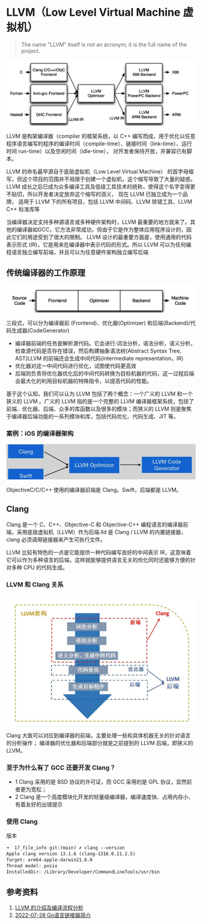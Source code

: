 # LLVM（Low Level Virtual Machine 虚拟机）

> The name "LLVM" itself is not an acronym; it is the full name of the project.

![](.Clang_images/llvm_structure.png)

LLVM 是构架编译器（compiler 的框架系统，以 C++ 编写而成，用于优化以任意程序语言编写的程序的编译时间（compile-time）、链接时间（link-time）、运行时间
run-time）以及空闲时间（idle-time）， 对开发者保持开放，并兼容已有脚本。

LLVM 的命名最早源自于底层虚拟机（Low Level Virtual Machine） 的首字母缩写，但这个项目的范围并不局限于创建一个虚拟机，这个缩写导致了大量的疑惑。
LLVM 成长之后已成为众多编译工具及低级工具技术的统称，使得这个名字变得更不贴切，所以开发者决定放弃这个缩写的涵义，
现在 LLVM 已独立成为一个品牌， 适用于 LLVM 下的所有项目，包括 LLVM 中间码、LLVM 除错工具、LLVM C++ 标准库等

当编译器决定支持多种源语言或多种硬件架构时，LLVM 最重要的地方就来了。其他的编译器如GCC，它方法非常成功，但由于它是作为整体应用程序设计的，因此它们的用途受到了很大的限制。
LLVM 设计的最重要方面是，使用通用的代码表示形式 (IR)，它是用来在编译器中表示代码的形式。所以 LLVM
可以为任何编程语言独立编写前端，并且可以为任意硬件架构独立编写后端

## 传统编译器的工作原理

![](.Clang_images/traditional_compiler.png)

三段式，可以分为编译器前 (Frontend)、优化器(Optimizer) 和后端(Backend)/代码生成器(CodeGenerator)

- 编译器前端的任务是解析源代码。它会进行:词法分析，语法分析，语义分析，检查源代码是否存在错误，然后构建抽象语法树(Abstract
  Syntax Tree, AST)LLVM 的前端还会生成中间代码(intermediate representation，IR)
- 优化器对这一中间代码进行优化，试图使代码更高效
- 后端则负责将优化器优化后的中间代码转换为目标机器的代码，这一过程后端会最大化的利用目标机器的特殊指令，以提高代码的性能。

基于这个认知，我们可以认为 LLVM 包括了两个概念：一个广义的 LLVM 和一个狭义的 LLVM 。广义的 LLVM 指的是一个完整的 LLVM
编译器框架系统，包括了前端、优化器、后端、众多的库函数以及很多的模块；而狭义的 LLVM 则是聚焦于编译器后端功能的一系列模块和库，包括代码优化、代码生成、JIT
等。

### 案例：iOS 的编译器架构

![](.Clang_images/ios_structure.png)

ObjectiveC/C/C++ 使用的编译器前端是 Clang，Swift，后端都是 LLVM。

## Clang

Clang 是一个 C、C++、Objective-C 和 Objective-C++ 编程语言的编译器前端，采用底层虚拟机（LLVM）作为后端.lld 是 Clang / LLVM
的内置链接器，clang 必须调用链接器来产生可执行文件。

LLVM 比较有特色的一点是它能提供一种代码编写良好的中间表示 IR，这意味着它可以作为多种语言的后端，这样就能够提供语言无关的优化同时还能够方便的针对多种
CPU 的代码生成。

### LLVM 和 Clang 关系

![](.assets/img/.Clang_images/LLVM_structure.png)

Clang 大致可以对应到编译器的前端，主要处理一些和具体机器无关的针对语言的分析操作；
编译器的优化器和后端部分就是之前提到的 LLVM 后端，即狭义的 LLVM。

### 至于为什么有了 GCC 还要开发 Clang？

- 1 Clang 采用的是 BSD 协议的许可证，而 GCC 采用的是 GPL 协议，显然前者更为宽松；
- 2 Clang 是一个高度模块化开发的轻量级编译器，编译速度快、占用内存小、有着友好的出错提示

### 使用 Clang

版本

```shell
➜  17_file_info git:(main) ✗ clang --version
Apple clang version 13.1.6 (clang-1316.0.21.2.5)
Target: arm64-apple-darwin21.6.0
Thread model: posix
InstalledDir: /Library/Developer/CommandLineTools/usr/bin
```

## 参考资料

1. [LLVM 的介绍及编译流程分析](https://juejin.cn/post/7003244900401545247)
2. [2022-07-28 Go语言链接器简介](https://talkgo.org/t/topic/4043)